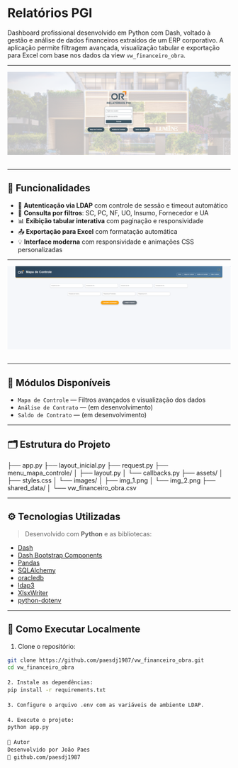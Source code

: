 # Relatórios PGI

Dashboard profissional desenvolvido em Python com Dash, voltado à gestão e análise de dados financeiros extraídos de um ERP corporativo. A aplicação permite filtragem avançada, visualização tabular e exportação para Excel com base nos dados da view `vw_financeiro_obra`.

---

<img src="assets/images/img_1.png" alt="Tela de Login" style="max-width: 100%; margin-bottom: 15px;"/>

---

## 🔧 Funcionalidades

- 🔐 **Autenticação via LDAP** com controle de sessão e timeout automático
- 📄 **Consulta por filtros**: SC, PC, NF, UO, Insumo, Fornecedor e UA
- 📊 **Exibição tabular interativa** com paginação e responsividade
- 📤 **Exportação para Excel** com formatação automática
- 💡 **Interface moderna** com responsividade e animações CSS personalizadas

---

<img src="assets/images/img_2.png" alt="Tela do Mapa de Controle" style="max-width: 100%; margin-bottom: 15px;"/>

---

## 🧠 Módulos Disponíveis

- `Mapa de Controle` — Filtros avançados e visualização dos dados
- `Análise de Contrato` — (em desenvolvimento)
- `Saldo de Contrato` — (em desenvolvimento)

---

## 🗂️ Estrutura do Projeto

├── app.py
├── layout_inicial.py
├── request.py
├── menu_mapa_controle/
│ ├── layout.py
│ └── callbacks.py
├── assets/
│ ├── styles.css
│ └── images/
│ ├── img_1.png
│ └── img_2.png
├── shared_data/
│ └── vw_financeiro_obra.csv

---

## ⚙️ Tecnologias Utilizadas

> Desenvolvido com **Python** e as bibliotecas:

- [Dash](https://dash.plotly.com/)
- [Dash Bootstrap Components](https://dash-bootstrap-components.opensource.faculty.ai/)
- [Pandas](https://pandas.pydata.org/)
- [SQLAlchemy](https://www.sqlalchemy.org/)
- [oracledb](https://oracle.github.io/python-oracledb/)
- [ldap3](https://ldap3.readthedocs.io/en/latest/)
- [XlsxWriter](https://xlsxwriter.readthedocs.io/)
- [python-dotenv](https://pypi.org/project/python-dotenv/)

---

## 🏁 Como Executar Localmente

1. Clone o repositório:
```bash
git clone https://github.com/paesdj1987/vw_financeiro_obra.git
cd vw_financeiro_obra

2. Instale as dependências:
pip install -r requirements.txt

3. Configure o arquivo .env com as variáveis de ambiente LDAP.

4. Execute o projeto:
python app.py

👤 Autor
Desenvolvido por João Paes
🔗 github.com/paesdj1987